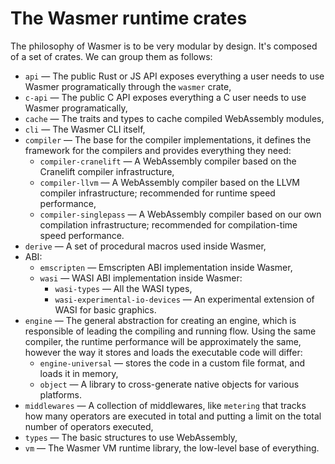 # The Wasmer runtime crates

The philosophy of Wasmer is to be very modular by design. It's
composed of a set of crates. We can group them as follows:

* `api` — The public Rust or JS API exposes everything a user needs to use Wasmer
  programatically through the `wasmer` crate,
* `c-api` — The public C API exposes everything a C user needs to use
  Wasmer programatically,
* `cache` — The traits and types to cache compiled WebAssembly
  modules,
* `cli` — The Wasmer CLI itself,
* `compiler` — The base for the compiler implementations, it defines
  the framework for the compilers and provides everything they need:
  * `compiler-cranelift` — A WebAssembly compiler based on the
    Cranelift compiler infrastructure,
  * `compiler-llvm` — A WebAssembly compiler based on the LLVM
    compiler infrastructure; recommended for runtime speed
    performance,
  * `compiler-singlepass` — A WebAssembly compiler based on our own
    compilation infrastructure; recommended for compilation-time speed
    performance.
* `derive` — A set of procedural macros used inside Wasmer,
* ABI:
  * `emscripten` — Emscripten ABI implementation inside Wasmer,
  * `wasi` — WASI ABI implementation inside Wasmer:
    * `wasi-types` — All the WASI types,
    * `wasi-experimental-io-devices` — An experimental extension of
      WASI for basic graphics.
* `engine` — The general abstraction for creating an engine, which is
  responsible of leading the compiling and running flow. Using the
  same compiler, the runtime performance will be approximately the
  same, however the way it stores and loads the executable code will
  differ:
  * `engine-universal` — stores the code in a custom file format, and
    loads it in memory,
  * `object` — A library to cross-generate native objects for various
    platforms.
* `middlewares` — A collection of middlewares, like `metering` that
  tracks how many operators are executed in total and putting a limit
  on the total number of operators executed,
* `types` — The basic structures to use WebAssembly,
* `vm` — The Wasmer VM runtime library, the low-level base of
  everything.
